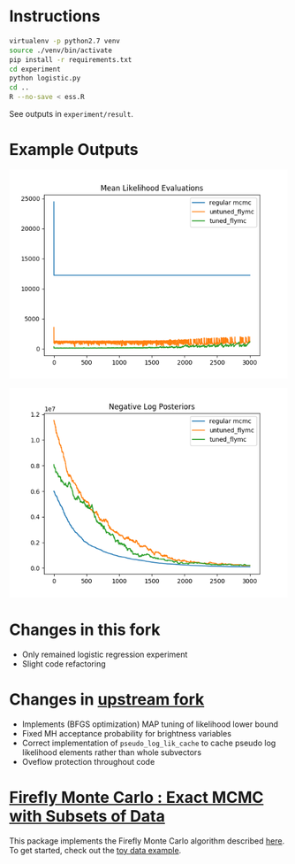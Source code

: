 # Instructions
```bash
virtualenv -p python2.7 venv
source ./venv/bin/activate
pip install -r requirements.txt
cd experiment
python logistic.py
cd ..
R --no-save < ess.R
```

See outputs in `experiment/result`.

# Example Outputs

![Mean Likelikood Evaluation Compared](https://github.com/ArmandoZ/firefly-monte-carlo/blob/master/experiment/result_example/Mean%20Likelihood%20Evaluations.png?raw=true)

![Negative Log Posterior Compared](https://github.com/ArmandoZ/firefly-monte-carlo/blob/master/experiment/result_example/Negative%20Log%20Posteriors.png?raw=true)




# Changes in this fork
* Only remained logistic regression experiment
* Slight code refactoring

# Changes in [upstream fork](https://github.com/feynmanliang/firefly-monte-carlo)
* Implements (BFGS optimization) MAP tuning of likelihood lower bound
* Fixed MH acceptance probability for brightness variables
* Correct implementation of `pseudo_log_lik_cache` to cache pseudo log
  likelihood elements rather than whole subvectors
* Oveflow protection throughout code

# [Firefly Monte Carlo : Exact MCMC with Subsets of Data](https://github.com/HIPS/firefly-monte-carlo)

This package implements the Firefly Monte Carlo algorithm
described [here](https://hips.seas.harvard.edu/files/maclaurin-firefly-uai-2014.pdf).
To get started, check out the [toy data example](examples/toy_dataset.py).

